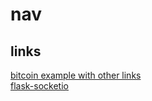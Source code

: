 # nav

## links
[bitcoin example with other links](https://medium.com/the-research-nest/how-to-log-data-in-real-time-on-a-web-page-using-flask-socketio-in-python-fb55f9dad100)  
[flask-socketio](https://flask-socketio.readthedocs.io/en/latest/)  



